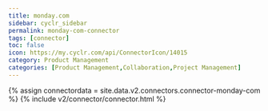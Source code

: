 ```yaml
---
title: monday.com
sidebar: cyclr_sidebar
permalink: monday-com-connector
tags: [connector]
toc: false
icon: https://my.cyclr.com/api/ConnectorIcon/14015
category: Product Management
categories: [Product Management,Collaboration,Project Management]
---
```

{% assign connectordata = site.data.v2.connectors.connector-monday-com %}
{% include v2/connector/connector.html %}	